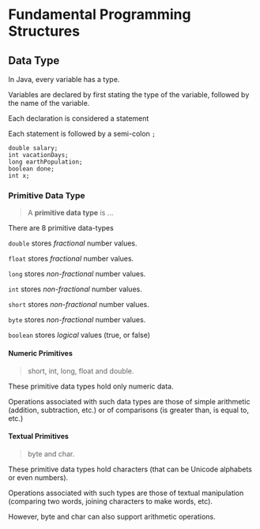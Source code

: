 # Fundamental Programming Structures

## Data Type

In Java, every variable has a type.

Variables are declared by first stating the type of the variable, followed by the name of the variable.

Each declaration is considered a statement

Each statement is followed by a semi-colon `;`

```
double salary;
int vacationDays;
long earthPopulation;
boolean done;
int x;
```


### Primitive Data Type

> A __primitive data type__ is ...

There are 8 primitive data-types

`double` stores _fractional_ number values.

`float` stores _fractional_ number values.

`long` stores _non-fractional_ number values.

`int` stores _non-fractional_ number values.

`short` stores _non-fractional_ number values.

`byte` stores _non-fractional_ number values.

`boolean` stores _logical_ values (true, or false)


#### Numeric Primitives

> short, int, long, float and double.

These primitive data types hold only numeric data.

Operations associated with such data types are those of simple arithmetic (addition, subtraction, etc.) or of comparisons (is greater than, is equal to, etc.)


#### Textual Primitives

> byte and char.

These primitive data types hold characters (that can be Unicode alphabets or even numbers).

Operations associated with such types are those of textual manipulation (comparing two words, joining characters to make words, etc).

However, byte and char can also support arithmetic operations.